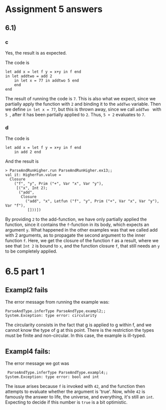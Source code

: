 # Assignment 5 answers

## 6.1)

### c 
Yes, the result is as expected. 

The code is 
```
let add x = let f y = x+y in f end
in let addtwo = add 2
    in let x = 77 in addtwo 5 end
    end
end
```

The result of running the code is ``` 7 ```. This is also what we expect, since we partially apply the function with ``` 2 ``` and binding it to the ```addTwo``` variable. Then we define ``` in let x = 77 ```, but this is thrown away, since we call ```addTwo ``` with ```5 ```, after it has been partially applied to ```2```. Thus, ```5 + 2``` evaluates to ```7```. 


### d
The code is 
```
let add x = let f y = x+y in f end
    in add 2 end
```
And the result is 

```
> ParseAndRunHigher.run ParseAndRunHigher.ex13;;
val it: HigherFun.value =
  Closure
    ("f", "y", Prim ("+", Var "x", Var "y"),
     [("x", Int 2);
      ("add",
       Closure
         ("add", "x", Letfun ("f", "y", Prim ("+", Var "x", Var "y"), Var "f"),
          []))])
```

By providing ```2``` to the add-function, we have only partially applied the function, since it contains the ```f```-function in its body, which expects an argument ```y```. What happened in the other examples was that we called add with 2 arguments, as to propagate the second argument to the inner function ```f```. Here, we get the closure of the function ```f``` as a result, where we see that ```Int 2``` is bound to ```x```, and the function closure ```f```, that still needs an ```y``` to be completely applied. 

# 6.5 part 1

## Exampl2 fails 
The error message from running the example was:
```
ParseAndType.inferType ParseAndType.exampl2;;
System.Exception: type error: circularity 
```

The circularity consists in the fact that g is applied to g within f, and we cannot know the type of g at this point. There is the restriction the types must be finite and non-circular. In this case, the example is ill-typed. 

## Exampl4 fails:
The error message we got was
```
 ParseAndType.inferType ParseAndType.exampl4;;
System.Exception: type error: bool and int
```

The issue arises because `f` is invoked with `42`, and the function then attempts to evaluate whether the argument is 'true'. Now, while `42` is famously the answer to life, the universe, and everything, it's still an `int`. Expecting to decide if this number is `true` is a bit optimistic. 